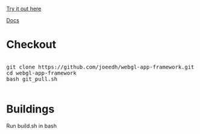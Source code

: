[Try it out here](https://joeedh.github.io/webgl-app-framework/index.html)

[Docs](https://joeedh.github.io/webgl-app-framework/docs/index.html)

# Checkout

<pre>

git clone https://github.com/joeedh/webgl-app-framework.git
cd webgl-app-framework
bash git_pull.sh

</pre>

# Buildings

Run build.sh in bash
